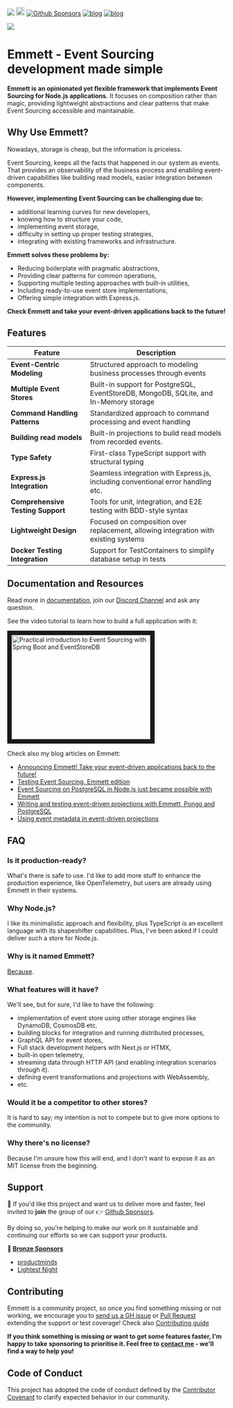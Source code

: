 [![](https://dcbadge.vercel.app/api/server/fTpqUTMmVa?style=flat)](https://discord.gg/fTpqUTMmVa) [<img src="https://img.shields.io/badge/LinkedIn-0077B5?style=for-the-badge&logo=linkedin&logoColor=white" height="20px" />](https://www.linkedin.com/in/oskardudycz/) [![Github Sponsors](https://img.shields.io/static/v1?label=Sponsor&message=%E2%9D%A4&logo=GitHub&link=https://github.com/sponsors/event-driven-io)](https://github.com/sponsors/event-driven-io) [![blog](https://img.shields.io/badge/blog-event--driven.io-brightgreen)](https://event-driven.io/?utm_source=event_sourcing_nodejs) [![blog](https://img.shields.io/badge/%F0%9F%9A%80-Architecture%20Weekly-important)](https://www.architecture-weekly.com/?utm_source=event_sourcing_nodejs)

![](./src/docs/public/logo.png)

# Emmett - Event Sourcing development made simple

**Emmett is an opinionated yet flexible framework that implements Event Sourcing for Node.js applications.** It focuses on composition rather than magic, providing lightweight abstractions and clear patterns that make Event Sourcing accessible and maintainable.

## Why Use Emmett?

Nowadays, storage is cheap, but the information is priceless.

Event Sourcing, keeps all the facts that happened in our system as events. That provides an observability of the business process and enabling event-driven capabilities like building read models, easier integration between components.

**However, implementing Event Sourcing can be challenging due to:**

- additional learning curves for new developers,
- knowing how to structure your code,
- implementing event storage,
- difficulty in setting up proper testing strategies,
- integrating with existing frameworks and infrastructure.

**Emmett solves these problems by:**

- Reducing boilerplate with pragmatic abstractions,
- Providing clear patterns for common operations,
- Supporting multiple testing approaches with built-in utilities,
- Including ready-to-use event store implementations,
- Offering simple integration with Express.js.

**Check Emmett and take your event-driven applications back to the future!**

## Features

| Feature                           | Description                                                                           |
| --------------------------------- | ------------------------------------------------------------------------------------- |
| **Event-Centric Modeling**        | Structured approach to modeling business processes through events                     |
| **Multiple Event Stores**         | Built-in support for PostgreSQL, EventStoreDB, MongoDB, SQLite, and In-Memory storage |
| **Command Handling Patterns**     | Standardized approach to command processing and event handling                        |
| **Building read models**          | Built-in projections to build read models from recorded events.                       |
| **Type Safety**                   | First-class TypeScript support with structural typing                                 |
| **Express.js Integration**        | Seamless integration with Express.js, including conventional error handling etc.      |
| **Comprehensive Testing Support** | Tools for unit, integration, and E2E testing with BDD-style syntax                    |
| **Lightweight Design**            | Focused on composition over replacement, allowing integration with existing systems   |
| **Docker Testing Integration**    | Support for TestContainers to simplify database setup in tests                        |

## Documentation and Resources

Read more in [documentation](https://event-driven-io.github.io/emmett/getting-started.html), join our [Discord Channel](https://discord.gg/fTpqUTMmVa) and ask any question.

See the video tutorial to learn how to build a full application with it:

<a href="https://www.youtube.com/watch?v=SDXdcymKv-8" target="_blank"><img src="https://img.youtube.com/vi/SDXdcymKv-8/0.jpg" alt="Practical introduction to Event Sourcing with Spring Boot and EventStoreDB" width="320" height="240" border="10" /></a>

Check also my blog articles on Emmett:

- [Announcing Emmett! Take your event-driven applications back to the future!](https://event-driven.io/en/introducing_emmett/)
- [Testing Event Sourcing, Emmett edition](https://event-driven.io/en/testing_event_sourcing_emmett_edition/)
- [Event Sourcing on PostgreSQL in Node.js just became possible with Emmett](https://event-driven.io/en/emmett_postgresql_event_store/)
- [Writing and testing event-driven projections with Emmett, Pongo and PostgreSQL](https://event-driven.io/en/emmett_projections_testing/)
- [Using event metadata in event-driven projections](https://event-driven.io/en/projections_and_event_metadata/)

## FAQ

### **Is it production-ready?**

What's there is safe to use. I'd like to add more stuff to enhance the production experience, like OpenTelemetry, but users are already using Emmett in their systems.

### **Why Node.js?**

I like its minimalistic approach and flexibility, plus TypeScript is an excellent language with its shapeshifter capabilities. Plus, I've been asked if I could deliver such a store for Node.js.

### Why is it named Emmett?

[Because](https://en.m.wikipedia.org/wiki/Emmett_Brown).

### **What features will it have?**

We'll see, but for sure, I'd like to have the following:

- implementation of event store using other storage engines like DynamoDB, CosmosDB etc.
- building blocks for integration and running distributed processes,
- GraphQL API for event stores,
- Full stack development helpers with Next.js or HTMX,
- built-in open telemetry,
- streaming data through HTTP API (and enabling integration scenarios through it).
- defining event transformations and projections with WebAssembly,
- etc.

### **Would it be a competitor to other stores?**

It is hard to say; my intention is not to compete but to give more options to the community.

### **Why there's no license?**

Because I'm unsure how this will end, and I don't want to expose it as an MIT license from the beginning.

## Support

💖 If you'd like this project and want us to deliver more and faster, feel invited to **join** the group of our 👉 [Github Sponsors](https://github.com/sponsors/event-driven-io).

By doing so, you're helping to make our work on it sustainable and continuing our efforts so we can support your products.

**🥉 [Bronze Sponsors](https://github.com/sponsors/event-driven-io)**

- [productminds](https://github.com/pminds)
- [Lightest Night](https://github.com/lightest-night)

## Contributing

Emmett is a community project, so once you find something missing or not working, we encourage you to [send us a GH issue](https://github.com/event-driven-io/emmett/issues/new) or [Pull Request](https://github.com/event-driven-io/emmett/compare) extending the support or test coverage! Check also [Contributing guide](https://github.com/event-driven-io/emmett/blob/main/CONTRIBUTING.md)

**If you think something is missing or want to get some features faster, I'm happy to take sponsoring to prioritise it. Feel free to [contact me](mailto:oskar@event-driven.io) - we'll find a way to help you!**

## Code of Conduct

This project has adopted the code of conduct defined by the [Contributor Covenant](http://contributor-covenant.org/) to clarify expected behavior in our community.
